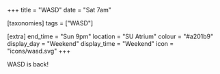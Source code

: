+++
title = "WASD"
date = "Sat 7am"

[taxonomies]
tags = ["WASD"]

[extra]
end_time = "Sun 9pm"
location = "SU Atrium"
colour = "#a201b9"
display_day = "Weekend"
display_time = "Weekend"
icon = "icons/wasd.svg"
+++

WASD is back!